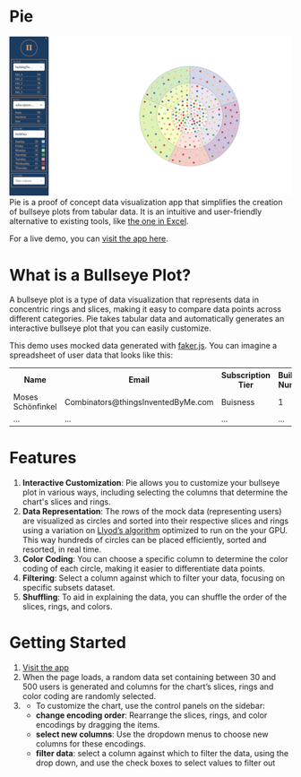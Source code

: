# Pie
![char](./Screen%20Shot%202023-10-18%20at%202.24.23%20PM.png)
Pie is a proof of concept data visualization app that simplifies the creation of bullseye plots from tabular data. It is an intuitive and user-friendly alternative to existing tools, like [the one in Excel](https://www.journalofaccountancy.com/issues/2016/jul/excel-bulls-eye-chart.html).

For a live demo, you can [visit the app here](https://averyburke.github.io/pie/).
# What is a Bullseye Plot?
A bullseye plot is a type of data visualization that represents data in concentric rings and slices, making it easy to compare data points across different categories. Pie takes tabular data and automatically generates an interactive bullseye plot that you can easily customize.

This demo uses mocked data generated with [faker.js](https://fakerjs.dev/). You can imagine a spreadsheet of user data that looks like this:

<table>
  <tr>
    <th>Name</th>
    <th>Email</th>
    <th>Subscription Tier</th>
    <th>Building Number</th>
    <th>Chirality</th>
  </tr>
  <tr>
    <td>Moses Schönfinkel</td>
    <td>Combinators@thingsInventedByMe.com</td>
    <td>Buisness</td>
    <td>1</td>
    <td>Left Handed</td>
  </tr>
  <tr>
    <td>...</td>
    <td>...</td>
    <td>...</td>
    <td>...</td>
    <td>...</td>
  </tr>
</table>

# Features

1. **Interactive Customization**: Pie allows you to customize your bullseye plot in various ways, including selecting the columns that determine the chart's slices and rings.
1. **Data Representation**: The rows of the mock data (representing users) are visualized as circles and sorted into their respective slices and rings using a variation on [Llyod’s algorithm](https://en.wikipedia.org/wiki/Lloyd%27s_algorithm) optimized to run on the your GPU.  This way hundreds of circles can be placed efficiently, sorted and resorted, in real time.
1. **Color Coding**: You can choose a specific column to determine the color coding of each circle, making it easier to differentiate data points.
1. **Filtering**: Select a column against which to filter your data, focusing on specific subsets dataset.
1. **Shuffling**: To aid in explaining the data, you can shuffle the order of the slices, rings, and colors.

# Getting Started

1. [Visit the app](https://averyburke.github.io/pie/)
1. When the page loads, a random data set containing between 30 and 500 users is generated and columns for the chart’s slices, rings and color coding are randomly selected.
1. * To customize the chart, use the control panels on the sidebar:
    * **change encoding order**: Rearrange the slices, rings, and color encodings by dragging the items.
    * **select new columns**: Use the dropdown menus to choose new columns for these encodings.
    * **filter data**: select a column against which to filter the data, using the drop down, and use the check boxes to select values to filter out
